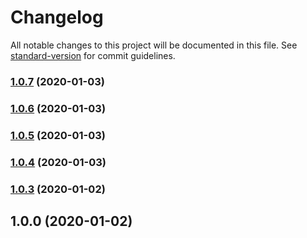 # Changelog

All notable changes to this project will be documented in this file. See [standard-version](https://github.com/conventional-changelog/standard-version) for commit guidelines.

### [1.0.7](https://github.com/guochengwei/single-spa-vue-pre-loader/compare/v1.0.6...v1.0.7) (2020-01-03)

### [1.0.6](https://github.com/guochengwei/single-spa-vue-pre-loader/compare/v1.0.5...v1.0.6) (2020-01-03)

### [1.0.5](https://github.com/guochengwei/single-spa-vue-pre-loader/compare/v1.0.4...v1.0.5) (2020-01-03)

### [1.0.4](https://github.com/guochengwei/single-spa-vue-pre-loader/compare/v1.0.3...v1.0.4) (2020-01-03)

### [1.0.3](https://github.com/guochengwei/single-spa-vue-pre-loader/compare/v1.0.2...v1.0.3) (2020-01-02)

## 1.0.0 (2020-01-02)
